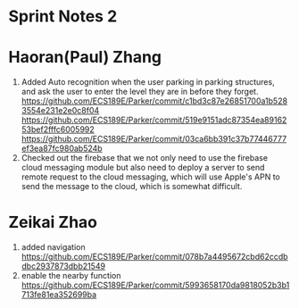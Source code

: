 # Sprint Notes 2
# Haoran(Paul) Zhang
1. Added Auto recognition when the user parking in parking structures, and ask the user to enter the level they are in before they forget.
https://github.com/ECS189E/Parker/commit/c1bd3c87e26851700a1b5283554e231e2e0c8f04
https://github.com/ECS189E/Parker/commit/519e9151adc87354ea8916253bef2fffc6005992
https://github.com/ECS189E/Parker/commit/03ca6bb391c37b77446777ef3ea87fc980ab524b
2. Checked out the firebase that we not only need to use the firebase cloud messaging module but also need to deploy a server to send remote request to the cloud messaging, which will use Apple's APN to send the message to the cloud, which is somewhat difficult.

# Zeikai Zhao
1. added navigation https://github.com/ECS189E/Parker/commit/078b7a4495672cbd62ccdbdbc2937873dbb21549
2. enable the nearby function https://github.com/ECS189E/Parker/commit/5993658170da9818052b3b1713fe81ea352699ba 

